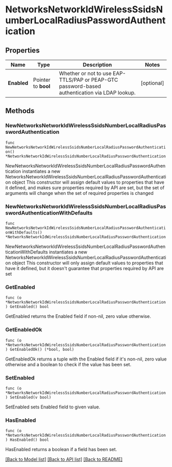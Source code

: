 # NetworksNetworkIdWirelessSsidsNumberLocalRadiusPasswordAuthentication

## Properties

Name | Type | Description | Notes
------------ | ------------- | ------------- | -------------
**Enabled** | Pointer to **bool** | Whether or not to use EAP-TTLS/PAP or PEAP-GTC password-based authentication via LDAP lookup. | [optional] 

## Methods

### NewNetworksNetworkIdWirelessSsidsNumberLocalRadiusPasswordAuthentication

`func NewNetworksNetworkIdWirelessSsidsNumberLocalRadiusPasswordAuthentication() *NetworksNetworkIdWirelessSsidsNumberLocalRadiusPasswordAuthentication`

NewNetworksNetworkIdWirelessSsidsNumberLocalRadiusPasswordAuthentication instantiates a new NetworksNetworkIdWirelessSsidsNumberLocalRadiusPasswordAuthentication object
This constructor will assign default values to properties that have it defined,
and makes sure properties required by API are set, but the set of arguments
will change when the set of required properties is changed

### NewNetworksNetworkIdWirelessSsidsNumberLocalRadiusPasswordAuthenticationWithDefaults

`func NewNetworksNetworkIdWirelessSsidsNumberLocalRadiusPasswordAuthenticationWithDefaults() *NetworksNetworkIdWirelessSsidsNumberLocalRadiusPasswordAuthentication`

NewNetworksNetworkIdWirelessSsidsNumberLocalRadiusPasswordAuthenticationWithDefaults instantiates a new NetworksNetworkIdWirelessSsidsNumberLocalRadiusPasswordAuthentication object
This constructor will only assign default values to properties that have it defined,
but it doesn't guarantee that properties required by API are set

### GetEnabled

`func (o *NetworksNetworkIdWirelessSsidsNumberLocalRadiusPasswordAuthentication) GetEnabled() bool`

GetEnabled returns the Enabled field if non-nil, zero value otherwise.

### GetEnabledOk

`func (o *NetworksNetworkIdWirelessSsidsNumberLocalRadiusPasswordAuthentication) GetEnabledOk() (*bool, bool)`

GetEnabledOk returns a tuple with the Enabled field if it's non-nil, zero value otherwise
and a boolean to check if the value has been set.

### SetEnabled

`func (o *NetworksNetworkIdWirelessSsidsNumberLocalRadiusPasswordAuthentication) SetEnabled(v bool)`

SetEnabled sets Enabled field to given value.

### HasEnabled

`func (o *NetworksNetworkIdWirelessSsidsNumberLocalRadiusPasswordAuthentication) HasEnabled() bool`

HasEnabled returns a boolean if a field has been set.


[[Back to Model list]](../README.md#documentation-for-models) [[Back to API list]](../README.md#documentation-for-api-endpoints) [[Back to README]](../README.md)


